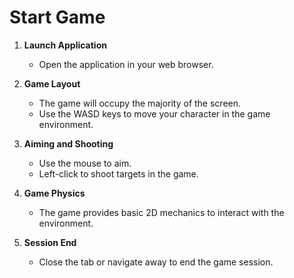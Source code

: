 # Start Game

1. **Launch Application**
   - Open the application in your web browser.

2. **Game Layout**
   - The game will occupy the majority of the screen.
   - Use the WASD keys to move your character in the game environment.

3. **Aiming and Shooting**
   - Use the mouse to aim.
   - Left-click to shoot targets in the game.

4. **Game Physics**
   - The game provides basic 2D mechanics to interact with the environment.

5. **Session End**
   - Close the tab or navigate away to end the game session.
